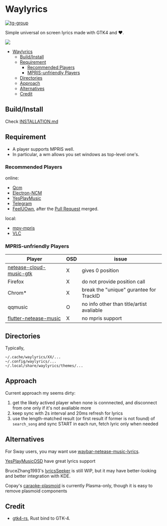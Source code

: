 # Waylyrics

[![tg-group](https://img.shields.io/badge/tg%20group-open-blue)](https://t.me/waylyrics)

Simple universal on screen lyrics made with GTK4 and ❤️.

![](https://user-images.githubusercontent.com/34085039/235869618-1f0fe78d-2637-4898-b8a1-53eb015d6731.png)

- [Waylyrics](#waylyrics)
  - [Build/Install](#buildinstall)
  - [Requirement](#requirement)
    - [Recommended Players](#recommended-players)
    - [MPRIS-unfriendly Players](#mpris-unfriendly-players)
  - [Directories](#directories)
  - [Approach](#approach)
  - [Alternatives](#alternatives)
  - [Credit](#credit)

## Build/Install

Check [INSTALLATION.md](INSTALLATION.md)

## Requirement

- A player supports MPRIS well.
- In particular, a wm allows you set windows as top-level one's.

### Recommended Players

online:
- [Qcm](https://github.com/hypengw/Qcm)
- [Electron-NCM](https://github.com/Rocket1184/electron-netease-cloud-music)
- [YesPlayMusic](https://github.com/qier222/YesPlayMusic)
- [Telegram](https://t.me/Music163Bot)
- [FeelUOwn](https://github.com/feeluown/FeelUOwn/), after the [Pull Request](https://github.com/feeluown/FeelUOwn/pull/690) merged.

local:
- [mpv-mpris](https://github.com/hoyon/mpv-mpris)
- [VLC](https://www.videolan.org)

### MPRIS-unfriendly Players

[netease-cloud-music-gtk]: https://github.com/gmg137/netease-cloud-music-gtk
[flutter-netease-music]: https://github.com/boyan01/flutter-netease-music


| Player                    | OSD | issue                                     |
| ------------------------- | --- | ----------------------------------------- |
| [netease-cloud-music-gtk] | X   | gives 0 position                          |
| Firefox                   | X   | do not provide position call              |
| Chrom*                    | X   | break the "unique" gurantee for TrackID   |
| qqmusic                   | O   | no info other than title/artist avaliable |
| [flutter-netease-music]   | X   | no mpris support                          |

## Directories

Typically,

```
~/.cache/waylyrics/XX/...
~/.config/waylyrics/...
~/.local/share/waylyrics/themes/...
```

## Approach

Current approach my seems dirty:

1. get the likely actived player when none is connnected, and disconnect from one only if it's not avaliable more
2. keep sync with 2s interval and 20ms refresh for lyrics
3. use the length-matched result (or first result if former is not found) of `search_song` and sync START in each run, fetch lyric only when needed

## Alternatives

[YesPlayMusicOSD]: https://github.com/shih-liang/YesPlayMusicOSD
[waybar-netease-music-lyrics]: https://github.com/kangxiaoju/waybar-netease-music-lyrics

For Sway users, you may want use [waybar-netease-music-lyrics].

[YesPlayMusicOSD] have great lyrics support

BruceZhang1993's [lyricsSeeker](https://github.com/BruceZhang1993/LyricsSeeker) is still WIP, but it may have better-looking and better integration with KDE.

Copay's [caraoke-plasmoid](https://github.com/Copay/caraoke-plasmoid) is currently Plasma-only, though it is easy to remove plasmoid components

## Credit

[gtk4-rs]: https://github.com/gtk-rs/gtk4-rs

- [gtk4-rs], Rust bind to GTK-4.
